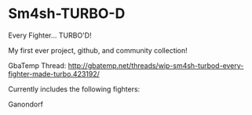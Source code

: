 # Sm4sh-TURBO-D

Every Fighter... TURBO'D!

My first ever project, github, and community collection!

GbaTemp Thread: http://gbatemp.net/threads/wip-sm4sh-turbod-every-fighter-made-turbo.423192/


Currently includes the following fighters:

Ganondorf
